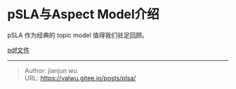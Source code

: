 # pSLA与Aspect Model介绍


pSLA 作为经典的 topic model 值得我们驻足回顾。

[pdf文件](/posts/ml/plsa/plsa.pdf)

---

> Author: jianjun wu  
> URL: https://valwu.gitee.io/posts/plsa/  

